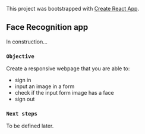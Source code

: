 This project was bootstrapped with [Create React App](https://github.com/facebook/create-react-app).

## Face Recognition app

In construction... 

### `Objective`

Create a responsive webpage that you are able to: 

- sign in 
- input an image in a form
- check if the input form image has a face
- sign out

### `Next steps`

To be defined later.

